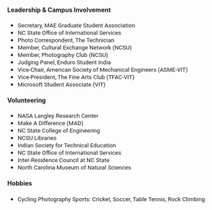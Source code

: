 <!---
No Title
-->

#### Leadership & Campus Involvement
* <span style="font-family:San Francisco, Roboto, Segoe UI; font-size:10pt;"> Secretary, MAE Graduate Student Association </span>
* <span style="font-family:San Francisco, Roboto, Segoe UI; font-size:10pt;"> NC State Office of International Services </span>
* <span style="font-family:San Francisco, Roboto, Segoe UI; font-size:10pt;"> Photo Correspondent, The Technician </span>
* <span style="font-family:San Francisco, Roboto, Segoe UI; font-size:10pt;"> Member, Cultural Exchange Network (NCSU) </span>
* <span style="font-family:San Francisco, Roboto, Segoe UI; font-size:10pt;"> Member, Photography Club (NCSU) </span>
* <span style="font-family:San Francisco, Roboto, Segoe UI; font-size:10pt;"> Judging Panel, Enduro Student India </span>
* <span style="font-family:San Francisco, Roboto, Segoe UI; font-size:10pt;"> Vice-Chair, American Society of Mechanical Engineers (ASME-VIT) </span>
* <span style="font-family:San Francisco, Roboto, Segoe UI; font-size:10pt;"> Vice-President, The Fine Arts Club (TFAC-VIT) </span>
* <span style="font-family:San Francisco, Roboto, Segoe UI; font-size:10pt;"> Microsoft Student Associate (VIT) </span>


#### Volunteering
* <span style="font-family:San Francisco, Roboto, Segoe UI; font-size:10pt;"> NASA Langley Research Center </span>
* <span style="font-family:San Francisco, Roboto, Segoe UI; font-size:10pt;"> Make A Difference (MAD) </span>
* <span style="font-family:San Francisco, Roboto, Segoe UI; font-size:10pt;"> NC State College of Engineering </span>
* <span style="font-family:San Francisco, Roboto, Segoe UI; font-size:10pt;"> NCSU Libraries </span>
* <span style="font-family:San Francisco, Roboto, Segoe UI; font-size:10pt;"> Indian Society for Technical Education </span>
* <span style="font-family:San Francisco, Roboto, Segoe UI; font-size:10pt;"> NC State Office of International Services </span>
* <span style="font-family:San Francisco, Roboto, Segoe UI; font-size:10pt;"> Inter-Residence Council at NC State </span>
* <span style="font-family:San Francisco, Roboto, Segoe UI; font-size:10pt;"> North Carolina Museum of Natural Sciences </span>

#### Hobbies
*  <span style="font-family:San Francisco, Roboto, Segoe UI; font-size:10pt;"> Cycling 
Photography
Sports: Cricket, Soccer, Table Tennis, Rock Climbing </span>
